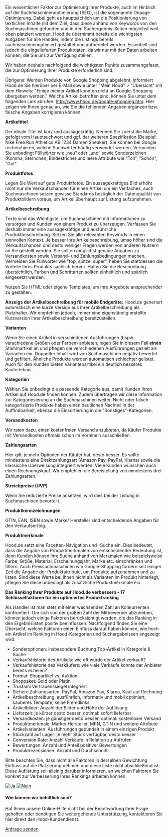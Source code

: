   Ein wesentlicher Faktor zur Optimierung Ihrer Produkte, auch im Hinblick auf die Suchmaschinenoptimierung (SEO), ist die sogenannte Onpage-Optimierung. Dabei geht es hauptsächlich um die Positionierung von textlichen Inhalte mit dem Ziel, dass diese anhand von Keywords von den Suchmaschinen gefunden und in den Suchergebnis-Seiten möglichst weit oben platziert werden. Hood.de übernimmt bereits die wichtigsten Aufgaben für alle Händler, indem die Listings bereits suchmaschinenoptimiert gestaltet und aufbereitet werden. Essentiell sind jedoch die eingelieferten Produktdaten, da wir nur mit den Daten arbeiten können, die Sie uns zur Verfügung stellen.

Wir haben deshalb nachfolgend die wichtigsten Punkte zusammengefasst, die zur Optimierung Ihrer Produkte erforderlich sind.

Übrigens: Werden Produkte von Google Shopping abgelehnt, informiert Hood.de Sie hierüber per E-Mail sowie unter "Mein Hood" > "Übersicht" mit dem Hinweis: "Einige meiner Artikel konnten nicht an Google-Shopping übergeben werden." Welche Artikel betroffen sind, können Sie unter dem folgenden Link abrufen: http://www.hood.de/google-shopping.htm. Hier zeigen wir Ihnen genau an, wie Sie die fehlenden Angaben ergänzen bzw. falsche Angaben korrigieren können. 

**Artikeltitel**

Der ideale Titel ist kurz und aussagekräftig. Nennen Sie zuerst die Marke, gefolgt vom Hauptsuchwort und ggf. der weiteren Spezifikation (Beispiel: Nike Free Run Athletics AB 1234 Damen Sneaker). Sie können bei Google recherchieren, welche Suchwörter häufig verwendet werden. Vermeiden Sie unbedingt Füllwörter wie „neu“ oder „und“ sowie Sonderzeichen (Komma, Sternchen, Bindestriche) und leere Attribute wie "Toll", "Schön", "Gut".

**Produktfotos**

Legen Sie Wert auf gute Produktfotos. Ein aussagekräftiges Bild erhöht nicht nur die Verkaufschancen für einen Artikel um ein Vielfaches, auch Suchmaschinen setzen gewisse Standards bezüglich der Datenqualität von Produktbildern voraus, um Artikel überhaupt zur Listung aufzunehmen.

**Artikelbeschreibung**

Texte sind das Wichtigste, um Suchmaschinen mit Informationen zu versorgen und Kunden von einem Produkt zu überzeugen. Verfassen Sie deshalb immer eine aussagekräftige und ausführliche Produktbeschreibung. Setzen Sie alle relevanten Keywords in einen sinnvollen Kontext. Je besser Ihre Artikelbeschreibung, umso höher sind die Verkaufschancen und desto weniger Fragen werden von anderen Nutzern an Sie gestellt werden. Sie sollten möglichst genaue Angaben zu Versandkosten sowie Versand- und Zahlungsbedingungen machen. Vermeiden Sie Füllwörter wie "top, spitze, super", heben Sie stattdessen die Vorteile Ihres Produkts sachlich hervor. Halten Sie die Beschreibung übersichtlich, Farben und Schriftarten sollten einheitlich und spärlich eingesetzt werden.

Nutzen Sie HTML oder eigene Templates, um Ihre Angebote ansprechender zu gestalten.

**Anzeige der Artikelbeschreibung für mobile Endgeräte:** Hood.de generiert automatisch eine kurze Version aus Ihrer Artikelbeschreibung als Platzhalter. Wir empfehlen jedoch, immer eine eigenständig erstellte Kurzversion Ihrer Artikelbeschreibung bereitzustellen.

**Varianten**

Wenn Sie einen Artikel in verschiedenen Ausführungen (bspw. verschiedene Größen oder Farben) anbieten, legen Sie in diesem Fall **einen** Stammartikel an und pflegen die verschiedenen Ausführungen gezielt als Varianten ein. Doppelter Inhalt wird von Suchmaschinen negativ bewertet und gefiltert. Ähnliche Produkte werden automatisch schlechter gelistet. Auch für den Kunden bieten Variantenartikel ein deutlich besseres Kauferlebnis.

**Kategorien**

Wählen Sie unbedingt die passende Kategorie aus, damit Kunden Ihren Artikel auf Hood.de finden können. Zudem übertragen wir diese Information zur Kategoriesierung an die Suchmaschinen weiter. Nicht oder falsch kategorisierte Produkte haben einen deutlichen Nachteil in der Auffindbarkeit, ebenso die Einsortierung in die "Sonstiges"-Kategorien.

**Versandkosten**

Wir raten dazu, einen kostenfreien Versand anzubieten, da Käufer Produkte mit Versandkosten oftmals schon im Vorhinein ausschließen.

**Zahlungsarten**

Hier gilt: je mehr Optionen der Käufer hat, desto besser. Es sollte mindestens eine Direktzahlungsart (Amazon Pay, PayPal, Klarna) sowie die klassische Überweisung integriert werden. Viele Kunden wünschen auch einen Rechnungskauf. Wir empfehlen die Bereistellung von mindestens drei Zahlungsarten.

**Streichpreise (UVP)**

Wenn Sie reduzierte Preise ansetzen, wird dies bei der Listung in Suchmaschinen bevorteilt.

**Produktkennzeichnungen**

GTIN, EAN, ISBN sowie Marke/ Hersteller sind entscheidende Angaben für den Verkaufserfolg.

**Produktmerkmale**

Hood.de setzt eine Facetten-Navigation und -Suche ein. Dies bedeutet, dass die Angabe von Produktmerkmalen von entscheidender Bedeutung ist, denn Kunden können ihre Suche anhand von Merkmalen wie beispielsweise Farbe, Größe, Material, Erscheinungsjahr, Marke etc. einschränken und filtern. Auch Preissuchmaschinen wie Google-Shopping fordern seit einiger Zeit die Angabe der Produktattribute, um Produkte aufzunehmen und zu listen. Sind diese Werte bei Ihnen nicht als Varianten im Produkt hinterlegt, pflegen Sie diese unbedingt als zusätzliche Produktmerkmale ein. 

  

**Das Ranking Ihrer Produkte auf Hood.de verbessern - 17 Schlüsselfaktoren für ein optimiertes Produktranking**

Als Händler ist man stets mit einer wachsenden Zahl an Konkurrenten konfrontiert. Um sich von der großen Zahl der Mitbewerber abzuheben, können jedoch einige Faktoren berücksichtigt werden, die das Ranking in den Ergebnislisten positiv beeinflussen. Nachfolgend finden Sie eine Übersicht, welche Faktoren einen Einfluss darauf haben können, wie hoch ein Artikel im Ranking in Hood-Kategorien und Suchergebnissen angezeigt wird:  
  

* Sonderoptionen: insbesondere Buchung Top-Artikel in Kategorie & Suche
* Verkaufshistorie des Artikels: wie oft wurde der Artikel verkauft?
* Verkaufshistorie des Verkäufers: wie viele Verkäufe konnte der Anbieter bereits erzielen?
* Format: Shopartikel vs. Auktion
* Shoppaket: Gold oder Platin 
* Trustami Vertrauenssiegel integriert
* Sichere Zahlungsarten: PayPal, Amazon Pay, Klarna, Kauf auf Rechnung
* Artikelbeschreibung: ausführlich, informativ und mobil optimiert, sauberes Template, keine Fremdlinks
* Artikelbilder: Anzahl der Bilder und Höhe der Auflösung
* Lieferzeit: je kürzer desto besser, optimal: sofort lieferbar
* Versandkosten: je günstiger desto besser, optimal: kostenloser Versand
* Produktmerkmale: Marke/ Hersteller, MPN, GTIN und weitere Attribute
* Artikelvarianten: Ausführungen gebündelt in einem einzigen Produkt
* Stückzahl auf Lager: je mehr Stück verfügbar, desto besser
* Conversion Rate: Anzahl Verkäufe in Relation zu Aufrufen
* Bewertungen: Anzahl und Anteil positiver Bewertungen
* Produktrezensionen: Anzahl und Durchschnitt

Bitte beachten Sie, dass nicht alle Faktoren in derselben Gewichtung Einfluss auf die Platzierung nehmen und diese Liste nicht abschließend ist. Diese Auflistung soll alleinig darüber informieren, an welchen Faktoren Sie konkret zur Verbesserung Ihres Rankings arbeiten können.  
  

[![Ja](../interface/support_rating_1.svg)](javascript:ActionSubmit('act_support_rate:rating=1|supportID=439')) [![Nein](../interface/support_rating_2.svg)](javascript:ActionSubmit('act_support_rate:rating=-1|supportID=439|parentID=413'))

  
  

#### **Wie können wir behilflich sein?**

Hat Ihnen unsere Online-Hilfe nicht bei der Beantwortung Ihrer Frage geholfen oder benötigen Sie weitergehende Unterstützung, kontaktieren Sie hier direkt den Hood-Kundendienst.

  
[Anfrage senden](javascript:ActionSubmit('act_support_edit:supportID=439'))